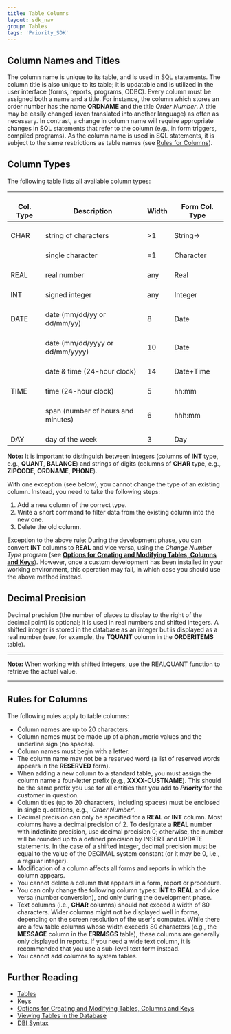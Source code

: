 ```yaml
---
title: Table Columns
layout: sdk_nav
group: Tables
tags: 'Priority_SDK'
---
```


## Column Names and Titles 

The column name is unique to its table, and is used in SQL statements.
The column title is also unique to its table; it is updatable and is
utilized in the user interface (forms, reports, programs, ODBC). Every
column must be assigned both a name and a title. For instance, the
column which stores an order number has the name **ORDNAME** and the
title *Order Number*. A title may be easily changed (even translated
into another language) as often as necessary. In contrast, a change in
column name will require appropriate changes in SQL statements that
refer to the column (e.g., in form triggers, compiled programs). As the
column name is used in SQL statements, it is subject to the same
restrictions as table names (see [Rules for
Columns](#Rules-for-Columns )).

## Column Types 

The following table lists all available column types:

|    <br>Col. Type    	|    <br>Description                              	|    <br>Width    	|    <br>Form Col. Type    	|
|---------------------	|-------------------------------------------------	|-----------------	|--------------------------	|
|    <br>CHAR         	|    <br>string of characters                     	|    <br>>1       	|    <br>String→           	|
|                     	|    <br>single character                         	|    <br>=1       	|    <br>Character         	|
|    <br>REAL         	|    <br>real number                              	|    <br>any      	|    <br>Real              	|
|    <br>INT          	|    <br>signed integer                           	|    <br>any      	|    <br>Integer           	|
|    <br>DATE         	|    <br>date (mm/dd/yy or dd/mm/yy)              	|    <br>8        	|    <br>Date              	|
|                     	|    <br>date (mm/dd/yyyy or   dd/mm/yyyy)        	|    <br>10       	|    <br>Date              	|
|                     	|    <br>date & time (24-hour   clock)            	|    <br>14       	|    <br>Date+Time         	|
|    <br>TIME         	|    <br>time (24-hour clock)                     	|    <br>5        	|    <br>hh:mm             	|
|                     	|    <br>span (number of hours and   minutes)     	|    <br>6        	|    <br>hhh:mm            	|
|    <br>DAY          	|    <br>day of the week                          	|    <br>3        	|    <br>Day               	|

**Note:** It is important to distinguish between integers (columns of
**INT** type, e.g., **QUANT**, **BALANCE**) and strings of digits
(columns of **CHAR** type, e.g., **ZIPCODE**, **ORDNAME**, **PHONE**).


With one exception (see below), you cannot change the type of an
existing column. Instead, you need to take the following steps:

1.  Add a new column of the correct type.
2.  Write a short command to filter data from the existing column into
    the new one.
3.  Delete the old column.

Exception to the above rule: During the development phase, you can
convert **INT** columns to **REAL** and vice versa, using the *Change
Number Type* program (see [**Options for Creating and Modifying Tables,
Columns and
Keys**](Create-Modify-Tables )).
However, once a custom development has been installed in your working
environment, this operation may fail, in which case you should use the
above method instead.

## Decimal Precision 

Decimal precision (the number of places to display to the right of the
decimal point) is optional; it is used in real numbers and shifted
integers. A shifted integer is stored in the database as an integer but
is displayed as a real number (see, for example, the **TQUANT** column
in the **ORDERITEMS** table).

------------------------------------------------------------------------

**Note:** When working with shifted integers, use the REALQUANT function
to retrieve the actual value.

------------------------------------------------------------------------

## Rules for Columns 

The following rules apply to table columns:

-   Column names are up to 20 characters.
-   Column names must be made up of alphanumeric values and the
    underline sign (no spaces).
-   Column names must begin with a letter.
-   The column name may not be a reserved word (a list of reserved words
    appears in the **RESERVED** form).
-   When adding a new column to a standard table, you must assign the
    column name a four-letter prefix (e.g., **XXXX-CUSTNAME**). This
    should be the same prefix you use for all entities that you add to
    ***Priority*** for the customer in question.
-   Column titles (up to 20 characters, including spaces) must be
    enclosed in single quotations, e.g., \'*Order Number*\'.
-   Decimal precision can only be specified for a **REAL** or **INT**
    column. Most columns have a decimal precision of 2. To designate a
    **REAL** number with indefinite precision, use decimal precision 0;
    otherwise, the number will be rounded up to a defined precision by
    INSERT and UPDATE statements. In the case of a shifted integer,
    decimal precision must be equal to the value of the DECIMAL system
    constant (or it may be 0, i.e., a regular integer).
-   Modification of a column affects all forms and reports in which the
    column appears.
-   You cannot delete a column that appears in a form, report or
    procedure.
-   You can only change the following column types: **INT** to **REAL**
    and vice versa (number conversion), and only during the development
    phase.
-   Text columns (i.e., **CHAR** columns) should not exceed a width of
    80 characters. Wider columns might not be displayed well in forms,
    depending on the screen resolution of the user\'s computer. While
    there are a few table columns whose width exceeds 80 characters
    (e.g., the **MESSAGE** column in the **ERRMSGS** table), these
    columns are generally only displayed in reports. If you need a wide
    text column, it is recommended that you use a sub-level text form
    instead.
-   You cannot add columns to system tables.

## Further Reading 

-   [Tables](Tables )
-   [Keys](Keys )
-   [Options for Creating and Modifying Tables, Columns and
    Keys](Create-Modify-Tables )
-   [Viewing Tables in the
    Database](View-Tables )
-   [DBI Syntax](DBI-Syntax )
